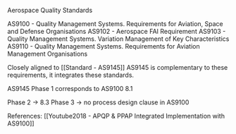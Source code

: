 Aerospace Quality Standards

AS9100 - Quality Management Systems. Requirements for Aviation, Space and Defense Organisations
AS9102 - Aerospace FAI Requirement
AS9103 - Quality Management Systems. Variation Management of Key Characteristics
AS9110 - Quality Management Systems. Requirements for Aviation Management Organisations

Closely aligned to [[Standard - AS9145]]
AS9145 is complementary to these requirements, it integrates these standards.

AS9145 Phase 1 
corresponds to 
AS9100 8.1

Phase 2 -> 8.3
Phase 3 -> no process design clause in AS9100

References:
[[Youtube2018 - APQP & PPAP Integrated Implementation with AS9100]]